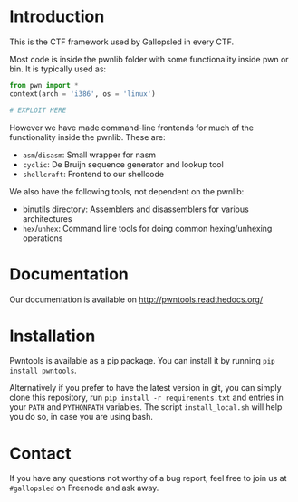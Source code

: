 # Introduction

This is the CTF framework used by Gallopsled in every CTF.

Most code is inside the pwnlib folder with some functionality inside pwn or bin. It is typically used as:

```python
from pwn import *
context(arch = 'i386', os = 'linux')

# EXPLOIT HERE
```

However we have made command-line frontends for much of the functionality
inside the pwnlib. These are:

* `asm`/`disasm`: Small wrapper for nasm
* `cyclic`: De Bruijn sequence generator and lookup tool
* `shellcraft`: Frontend to our shellcode

We also have the following tools, not dependent on the pwnlib:

*  binutils directory: Assemblers and disassemblers for various architectures
* `hex`/`unhex`: Command line tools for doing common hexing/unhexing operations

# Documentation
Our documentation is available on http://pwntools.readthedocs.org/

# Installation
Pwntools is available as a pip package. You can install it by running
`pip install pwntools`.

Alternatively if you prefer to have the latest version in git, you can
simply clone this repository, run `pip install -r requirements.txt`
and entries in your `PATH` and `PYTHONPATH` variables. The script
`install_local.sh` will help you do so, in case you are using bash.

# Contact
If you have any questions not worthy of a bug report, feel free to join us
at `#gallopsled` on Freenode and ask away.
